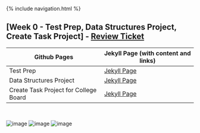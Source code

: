 {% include navigation.html %}

## [Week 0 - Test Prep, Data Structures Project, Create Task Project] - [Review Ticket](https://github.com/Gennalynb123/Individual-Algorithmic-Project/issues/1)

| Github Pages | Jekyll Page (with content and links)| 
| --- | --- |
| Test Prep | [Jekyll Page](https://gennalynb123.github.io/Individual-Algorithmic-Project/TestPrep) |
| Data Structures Project | [Jekyll Page](https://gennalynb123.github.io/Individual-Algorithmic-Project/DataStructuresProject) | 
| Create Task Project for College Board | [Jekyll Page](https://gennalynb123.github.io/Individual-Algorithmic-Project/CreateTask)

<br>

![image](https://user-images.githubusercontent.com/89223650/158452525-e45ccf2a-265d-4ee9-bbc1-a8d40e561b95.png)
![image](https://user-images.githubusercontent.com/89223650/158452577-49f1b1c5-bee6-4f50-affc-9e73b8bebfc5.png)
![image](https://user-images.githubusercontent.com/89223650/158452576-fd55f770-8edd-44d0-bc30-43840e2cd9d6.png)
